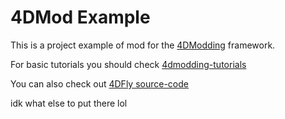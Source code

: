 # 4DMod Example
 This is a project example of mod for the [4DModding](https://gdpseditor.com/4dmodding/ "4DModding") framework.
 
 For basic tutorials you should check [4dmodding-tutorials](https://github.com/Tr1NgleDev/4dmodding-tutorials "4dmodding-tutorials")

 You can also check out [4DFly source-code](https://github.com/Tr1NgleDev/4DFly)
 
 idk what else to put there lol
